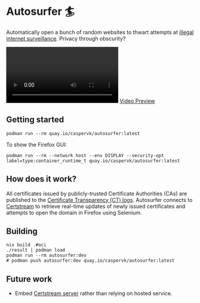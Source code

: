 # Autosurfer 🏄
Automatically open a bunch of random websites to thwart attempts at [illegal
internet surveillance](https://ulovliglogning.dk/). Privacy through obscurity?

<video src="/caspervk/autosurfer/raw/branch/master/img/preview.mp4" controls></video>
[Video Preview](https://git.caspervk.net/caspervk/autosurfer/raw/branch/master/img/preview.mp4)

## Getting started
```shell
podman run --rm quay.io/caspervk/autosurfer:latest
```

To show the Firefox GUI:
```shell
podman run --rm --network host --env DISPLAY --security-opt label=type:container_runtime_t quay.io/caspervk/autosurfer:latest
```


## How does it work?
All certificates issued by publicly-trusted Certificate Authorities (CAs) are
published to the [Certificate Transparency (CT)
logs](https://certificate.transparency.dev/). Autosurfer connects to
[Certstream](https://certstream.calidog.io/) to retrieve real-time updates of
newly issued certificates and attempts to open the domain in Firefox using
Selenium.


## Building
```shell
nix build .#oci
./result | podman load
podman run --rm autosurfer:dev
# podman push autosurfer:dev quay.io/caspervk/autosurfer:latest
```


## Future work
  - Embed [Certstream server](https://github.com/CaliDog/certstream-server)
  rather than relying on hosted service.
